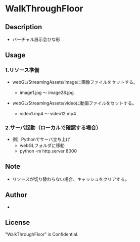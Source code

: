 # WalkThroughFloor

## Description
* バーチャル展示会ひな形 

## Usage
### 1.リソース準備
* webGL/StreamingAssets/imageに画像ファイルをセットする。
    * image1.jpg ～ image28.jpg

* webGL/StreamingAssets/videoに動画ファイルをセットする。
    * video1.mp4 ～ video12.mp4

### 2.サーバ起動（ローカルで確認する場合）
* 例）Pythonでサーバ立ち上げ
    * webGLフォルダに移動
    * python -m http.server 8000

## Note
* リソースが切り替わらない場合、キャッシュをクリアする。

## Author
*   

## License
"WalkThroughFloor" is Confidential.